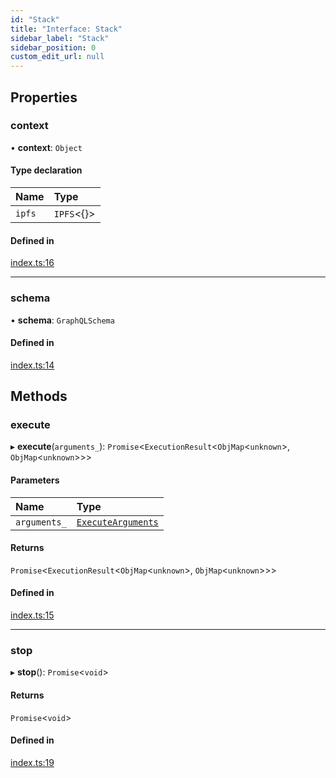 ```yaml
---
id: "Stack"
title: "Interface: Stack"
sidebar_label: "Stack"
sidebar_position: 0
custom_edit_url: null
---
```


## Properties

### context

• **context**: `Object`

#### Type declaration

| Name | Type |
| :------ | :------ |
| `ipfs` | `IPFS`<{}\> |

#### Defined in

[index.ts:16](https://github.com/0x77dev/dstack/blob/539beea/packages/lib/src/index.ts#L16)

___

### schema

• **schema**: `GraphQLSchema`

#### Defined in

[index.ts:14](https://github.com/0x77dev/dstack/blob/539beea/packages/lib/src/index.ts#L14)

## Methods

### execute

▸ **execute**(`arguments_`): `Promise`<`ExecutionResult`<`ObjMap`<`unknown`\>, `ObjMap`<`unknown`\>\>\>

#### Parameters

| Name | Type |
| :------ | :------ |
| `arguments_` | [`ExecuteArguments`](../modules#executearguments) |

#### Returns

`Promise`<`ExecutionResult`<`ObjMap`<`unknown`\>, `ObjMap`<`unknown`\>\>\>

#### Defined in

[index.ts:15](https://github.com/0x77dev/dstack/blob/539beea/packages/lib/src/index.ts#L15)

___

### stop

▸ **stop**(): `Promise`<`void`\>

#### Returns

`Promise`<`void`\>

#### Defined in

[index.ts:19](https://github.com/0x77dev/dstack/blob/539beea/packages/lib/src/index.ts#L19)

